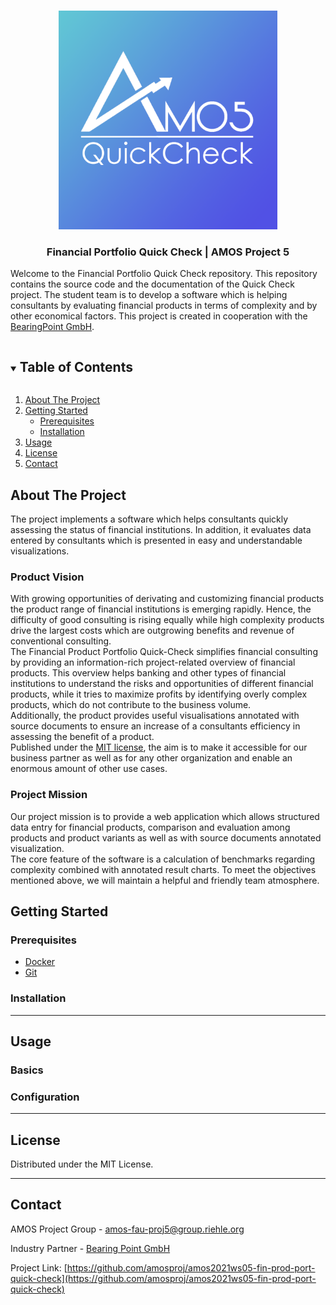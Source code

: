 <br />
<p align="center">
  <a href="https://github.com/amosproj/amos2021ws05-fin-prod-port-quick-check/blob/main/Deliverables/2021-10-27_sprint-01-team-logo.png">
    <img src="Deliverables/sprint01/2021-10-27_sprint-01-team-logo.png " alt="Logo" width="350" height="350">
  </a>

  <h3 align="center">Financial Portfolio Quick Check | AMOS Project 5</h3>
  
Welcome to the Financial Portfolio Quick Check repository. This repository contains the source code and the documentation of the Quick Check project. The student team is to develop a software which is helping consultants by evaluating financial products in terms of complexity and by other economical factors. This project is created in cooperation with the [BearingPoint GmbH](https://www.bearingpoint.com/en/).



<!-- TABLE OF CONTENTS -->
<details open="open">
  <summary><h2 style="display: inline-block">Table of Contents</h2></summary>
  <ol>
    <li>
        <a href="#about-the-project">About The Project</a>
    </li>
    <li>
      <a href="#getting-started">Getting Started</a>
      <ul>
        <li><a href="#prerequisites">Prerequisites</a></li>
        <li><a href="#installation">Installation</a></li>
      </ul>
    </li>
    <li><a href="#usage">Usage</a></li>
    <li><a href="#license">License</a></li>
    <li><a href="#contact">Contact</a></li>
    <!--<li><a href="#acknowledgements">Acknowledgements</a></li>-->
  </ol>
</details>


<!-- ABOUT THE PROJECT -->
## About The Project

The project implements a software which helps consultants quickly assessing the status of financial institutions. In addition, it evaluates data entered by consultants which is presented in easy and understandable visualizations.

### Product Vision

<p>With growing opportunities of derivating and customizing financial products the product range of financial institutions is emerging rapidly. Hence, the difficulty of good consulting is rising equally while high complexity products drive the largest costs which are outgrowing benefits and revenue of conventional consulting. <br>
The Financial Product Portfolio Quick-Check simplifies financial consulting by providing an information-rich project-related overview of financial products. 
This overview helps banking and other types of financial institutions to understand the risks and opportunities of different financial products, while it tries to maximize profits by identifying overly complex products, which do not contribute to the business volume. <br>
Additionally, the product provides useful visualisations annotated with source documents to ensure an increase of a consultants efficiency in assessing the benefit of a product.<br>
Published under the <a href="#license">MIT license</a>, the aim is to make it accessible for our business partner as well as for any other organization and enable an enormous amount of other use cases. </p>

### Project Mission

<p> Our project mission is to provide a web application which allows structured data entry for financial products, comparison and evaluation among products and product variants as well as with source documents annotated visualization. <br>
The core feature of the software is a calculation of benchmarks regarding complexity combined with annotated result charts.
To meet the objectives mentioned above, we will maintain a helpful and friendly team atmosphere. </p>

<!-- GETTING STARTED -->
## **Getting Started**

### Prerequisites

  <ul>
    <li> <a href="https://github.com/amosproj/amos2021ws05-fin-prod-port-quick-check/wiki/Build-&-Deployment-Documentation#deployment">Docker</a> </li>
    <li> <a href="https://git-scm.com/">Git</a> </li>  
  
  </ul>


<!--### Installation -->
### Installation



--- 
<!-- USAGE EXAMPLES -->
## Usage
### Basics
### Configuration


----------------------------------------------------------------------- 


<!-- LICENSE -->
## License

Distributed under the MIT License.

----------------------------------------------------------------------- 


<!-- CONTACT -->
## Contact

AMOS Project Group - amos-fau-proj5@group.riehle.org

Industry Partner - [Bearing Point GmbH](https://www.bearingpoint.com/en/)

Project Link: [https://github.com/amosproj/amos2021ws05-fin-prod-port-quick-check](https://github.com/amosproj/amos2021ws05-fin-prod-port-quick-check)
